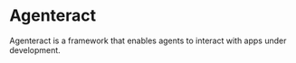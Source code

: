 # Agenteract

Agenteract is a framework that enables agents to interact with apps under development.
